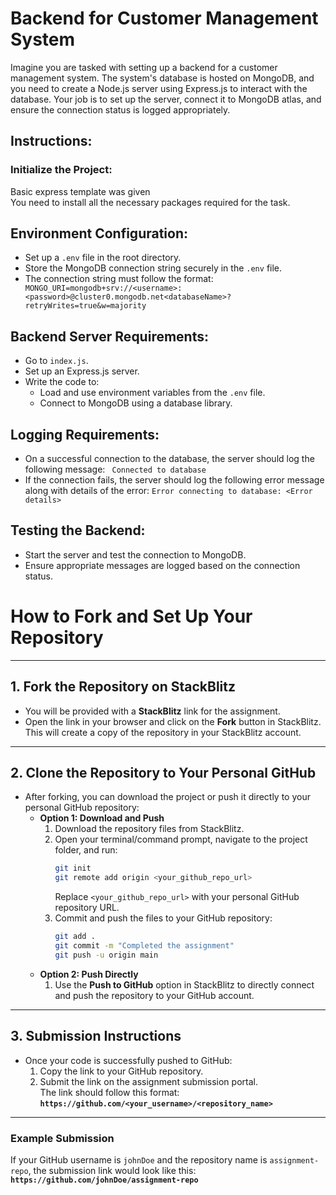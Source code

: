 # Backend for Customer Management System

Imagine you are tasked with setting up a backend for a customer management system. The system's database is hosted on MongoDB, and you need to create a Node.js server using Express.js to interact with the database. Your job is to set up the server, connect it to MongoDB atlas, and ensure the connection status is logged appropriately.

## Instructions:

### Initialize the Project:

Basic express template was given  
You need to install all the necessary packages required for the task.

## Environment Configuration:

- Set up a `.env` file in the root directory.
- Store the MongoDB connection string securely in the `.env` file.
- The connection string must follow the format:
  `  MONGO_URI=mongodb+srv://<username>:<password>@cluster0.mongodb.net<databaseName>?retryWrites=true&w=majority`

## Backend Server Requirements:

- Go to `index.js`.
- Set up an Express.js server.
- Write the code to:
  - Load and use environment variables from the `.env` file.
  - Connect to MongoDB using a database library.

## Logging Requirements:

- On a successful connection to the database, the server should log the following message:
  ` Connected to database`
- If the connection fails, the server should log the following error message along with details of the error: `Error connecting to database: <Error details>
`

## Testing the Backend:

- Start the server and test the connection to MongoDB.
- Ensure appropriate messages are logged based on the connection status.

# **How to Fork and Set Up Your Repository**

---

## **1. Fork the Repository on StackBlitz**

- You will be provided with a **StackBlitz** link for the assignment.
- Open the link in your browser and click on the **Fork** button in StackBlitz.  
  This will create a copy of the repository in your StackBlitz account.

---

## **2. Clone the Repository to Your Personal GitHub**

- After forking, you can download the project or push it directly to your personal GitHub repository:
  - **Option 1: Download and Push**
    1. Download the repository files from StackBlitz.
    2. Open your terminal/command prompt, navigate to the project folder, and run:
       ```bash
       git init
       git remote add origin <your_github_repo_url>
       ```
       Replace `<your_github_repo_url>` with your personal GitHub repository URL.
    3. Commit and push the files to your GitHub repository:
       ```bash
       git add .
       git commit -m "Completed the assignment"
       git push -u origin main
       ```
  - **Option 2: Push Directly**
    1. Use the **Push to GitHub** option in StackBlitz to directly connect and push the repository to your GitHub account.

---

## **3. Submission Instructions**

- Once your code is successfully pushed to GitHub:
  1. Copy the link to your GitHub repository.
  2. Submit the link on the assignment submission portal.  
     The link should follow this format:  
     **`https://github.com/<your_username>/<repository_name>`**

---

### **Example Submission**

If your GitHub username is `johnDoe` and the repository name is `assignment-repo`, the submission link would look like this:  
**`https://github.com/johnDoe/assignment-repo`**
